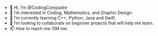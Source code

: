 - 👋 Hi, I’m @CodingCompadre
- 👀 I’m interested in Coding, Mathematics, and Graphic Design.
- 🌱 I’m currently learning C++, Python, Java and Swift.
- 💞️ I’m looking to collaborate on beginner projects that will help me learn.
- 📫 How to reach me: DM me.

<!---
CodingCompadre/CodingCompadre is a ✨ special ✨ repository because its `README.md` (this file) appears on your GitHub profile.
You can click the Preview link to take a look at your changes.
--->
